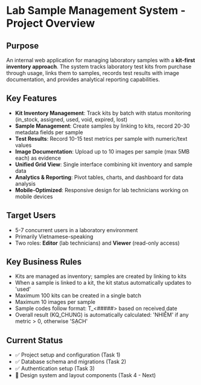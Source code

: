 # Lab Sample Management System - Project Overview

## Purpose
An internal web application for managing laboratory samples with a **kit-first inventory approach**. The system tracks laboratory test kits from purchase through usage, links them to samples, records test results with image documentation, and provides analytical reporting capabilities.

## Key Features
- **Kit Inventory Management**: Track kits by batch with status monitoring (in_stock, assigned, used, void, expired, lost)
- **Sample Management**: Create samples by linking to kits, record 20-30 metadata fields per sample
- **Test Results**: Record 10-15 test metrics per sample with numeric/text values
- **Image Documentation**: Upload up to 10 images per sample (max 5MB each) as evidence
- **Unified Grid View**: Single interface combining kit inventory and sample data
- **Analytics & Reporting**: Pivot tables, charts, and dashboard for data analysis
- **Mobile-Optimized**: Responsive design for lab technicians working on mobile devices

## Target Users
- 5-7 concurrent users in a laboratory environment
- Primarily Vietnamese-speaking
- Two roles: **Editor** (lab technicians) and **Viewer** (read-only access)

## Key Business Rules
- Kits are managed as inventory; samples are created by linking to kits
- When a sample is linked to a kit, the kit status automatically updates to 'used'
- Maximum 100 kits can be created in a single batch
- Maximum 10 images per sample
- Sample codes follow format: T<month>_<#####> based on received date
- Overall result (KQ_CHUNG) is automatically calculated: 'NHIỄM' if any metric > 0, otherwise 'SẠCH'

## Current Status
- ✅ Project setup and configuration (Task 1)
- ✅ Database schema and migrations (Task 2)
- ✅ Authentication setup (Task 3)
- 🚧 Design system and layout components (Task 4 - Next)
